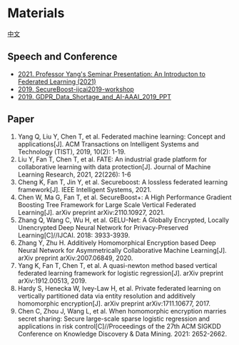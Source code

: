 # Materials

[中文](./README.zh.md)

## Speech and Conference

- [2021. Professor Yang's Seminar Presentation: An Introducton to Federated Learning (2021)](杨强教授：2021联邦学习专题研讨会.pdf)
- [2019. SecureBoost-ijcai2019-workshop](SecureBoost-ijcai2019-workshop.pdf)
- [2019. GDPR_Data_Shortage_and_AI-AAAI_2019_PPT](GDPR_Data_Shortage_and_AI-AAAI_2019_PPT.pdf)


## Paper
1. Yang Q, Liu Y, Chen T, et al. Federated machine learning: Concept and applications[J]. ACM Transactions on Intelligent Systems and Technology (TIST), 2019, 10(2): 1-19.
2. Liu Y, Fan T, Chen T, et al. FATE: An industrial grade platform for collaborative learning with data protection[J]. Journal of Machine Learning Research, 2021, 22(226): 1-6
3. Cheng K, Fan T, Jin Y, et al. Secureboost: A lossless federated learning framework[J]. IEEE Intelligent Systems, 2021.
4. Chen W, Ma G, Fan T, et al. SecureBoost+: A High Performance Gradient Boosting Tree Framework for Large Scale Vertical Federated Learning[J]. arXiv preprint arXiv:2110.10927, 2021.
5. Zhang Q, Wang C, Wu H, et al. GELU-Net: A Globally Encrypted, Locally Unencrypted Deep Neural Network for Privacy-Preserved Learning[C]//IJCAI. 2018: 3933-3939.
6. Zhang Y, Zhu H. Additively Homomorphical Encryption based Deep Neural Network for Asymmetrically Collaborative Machine Learning[J]. arXiv preprint arXiv:2007.06849, 2020.
7. Yang K, Fan T, Chen T, et al. A quasi-newton method based vertical federated learning framework for logistic regression[J]. arXiv preprint arXiv:1912.00513, 2019.
8. Hardy S, Henecka W, Ivey-Law H, et al. Private federated learning on vertically partitioned data via entity resolution and additively homomorphic encryption[J]. arXiv preprint arXiv:1711.10677, 2017.
9. Chen C, Zhou J, Wang L, et al. When homomorphic encryption marries secret sharing: Secure large-scale sparse logistic regression and applications in risk control[C]//Proceedings of the 27th ACM SIGKDD Conference on Knowledge Discovery & Data Mining. 2021: 2652-2662.




